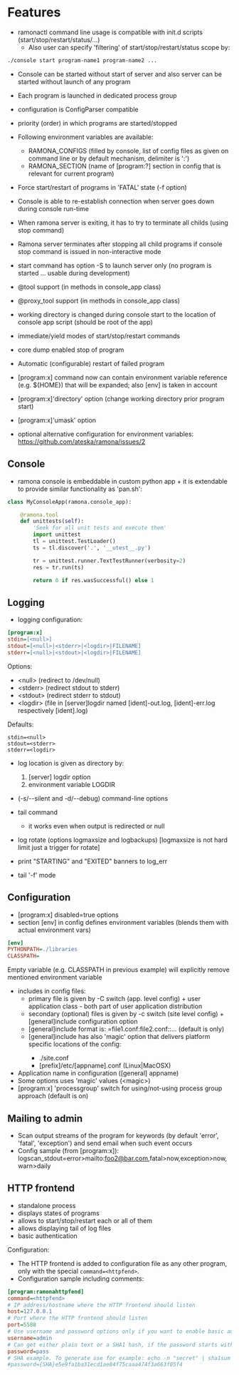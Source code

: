 Features
========

- ramonactl command line usage is compatible with init.d scripts (start/stop/restart/status/...)
	- Also user can specify 'filtering' of start/stop/restart/status scope by:
```bash
./console start program-name1 program-name2 ...
```

- Console can be started without start of server and also server can be started without launch of any program
- Each program is launched in dedicated process group
- configuration is ConfigParser compatible
- priority (order) in which programs are started/stopped
- Following environment variables are available:
	- RAMONA_CONFIGS (filled by console, list of config files as given on command line or by default mechanism, delimiter is ':')
	- RAMONA_SECTION (name of [program:?] section in config that is relevant for current program)

- Force start/restart of programs in 'FATAL' state (-f option)
- Console is able to re-establish connection when server goes down during console run-time
- When ramona server is exiting, it has to try to terminate all childs (using stop command)
- Ramona server terminates after stopping all child programs if console stop command is issued in non-interactive mode
- start command has option -S to launch server only (no program is started ... usable during development)
- @tool support (in methods in console_app class)
- @proxy_tool support (in methods in console_app class)
- working directory is changed during console start to the location of console app script (should be root of the app)
- immediate/yield modes of start/stop/restart commands
- core dump enabled stop of program
- Automatic (configurable) restart of failed program
- [program:x] command now can contain environment variable reference (e.g. ${HOME}) that will be expanded; also [env] is taken in account
- [program:x]'directory' option (change working directory prior program start)
- [program:x]'umask' option
- optional alternative configuration for environment variables: https://github.com/ateska/ramona/issues/2


Console
-------
- ramona console is embeddable in custom python app + it is extendable to provide similar functionality as 'pan.sh':
```python
class MyConsoleApp(ramona.console_app):

	@ramona.tool
	def unittests(self):
		'Seek for all unit tests and execute them'
		import unittest
		tl = unittest.TestLoader()
		ts = tl.discover('.', '__utest__.py')

		tr = unittest.runner.TextTestRunner(verbosity=2)
		res = tr.run(ts)

		return 0 if res.wasSuccessful() else 1
```

Logging
-------
- logging configuration:

```ini
[program:x]
stdin=[<null>]
stdout=[<null>|<stderr>|<logdir>|FILENAME]
stderr=[<null>|<stdout>|<logdir>|FILENAME]
```
Options:
  * &lt;null> (redirect to /dev/null)
  * &lt;stderr> (redirect stdout to stderr)
  * &lt;stdout> (redirect stderr to stdout)
  * &lt;logdir>  (file in [server]logdir named [ident]-out.log, [ident]-err.log respectively [ident].log)

Defaults:
```
stdin=<null>
stdout=<stderr>
stderr=<logdir>
```

- log location is given as directory by:
	1. [server] logdir option
	2. environment variable LOGDIR

- (-s/--silent and -d/--debug) command-line options
- tail command
	- it works even when output is redirected or null
- log rotate (options logmaxsize and logbackups) [logmaxsize is not hard limit just a trigger for rotate]
- print "STARTING" and "EXITED" banners to log_err
- tail '-f' mode 

Configuration
-------------
- [program:x] disabled=true options
- section [env] in config defines environment variables (blends them with actual environment vars)

```ini
[env]
PYTHONPATH=./libraries
CLASSPATH=
```

Empty variable (e.g. CLASSPATH in previous example) will explicitly remove mentioned environment variable

- includes in config files:
	- primary file is given by -C switch (app. level config) + user application class - both part of user application distribution
	- secondary (optional) files is given by -c switch (site level config) + [general]include configuration option 
	- [general]include format is: =file1.conf:file2.conf:<siteconf>:... (default is <siteconf> only)
	- [general]include has also 'magic' option <siteconf> that delivers platform specific locations of the config:
		- ./site.conf
		- [prefix]/etc/[appname].conf (Linux|MacOSX)
- Application name in configuration ([general] appname)
- Some options uses 'magic' values (&lt;magic>)
- [program:x] 'processgroup' switch for using/not-using process group approach (default is on)


Mailing to admin
----------------
- Scan output streams of the program for keywords (by default 'error', 'fatal', 'exception') and send email when such event occurs
- Config sample (from [program:x]): logscan_stdout=error>mailto:foo2@bar.com,fatal>now,exception>now,warn>daily

HTTP frontend
-------------
- standalone process
- displays states of programs 
- allows to start/stop/restart each or all of them
- allows displaying tail of log files 
- basic authentication

Configuration:
- The HTTP frontend is added to configuration file as any other program, only with the special `command=<httpfend>`.
- Configuration sample including comments:

```ini
[program:ramonahttpfend]
command=<httpfend>
# IP address/hostname where the HTTP frontend should listen
host=127.0.0.1
# Port where the HTTP frontend should listen
port=5588
# Use username and password options only if you want to enable basic authentication
username=admin
# Can get either plain text or a SHA1 hash, if the password starts with {SHA} prefix
password=pass
# SHA example. To generate use for example: echo -n "secret" | sha1sum
#password={SHA}e5e9fa1ba31ecd1ae84f75caaa474f3a663f05f4
```